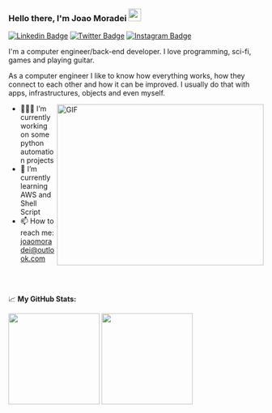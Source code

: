 ### Hello there, I'm Joao Moradei <img src="https://media.giphy.com/media/hvRJCLFzcasrR4ia7z/giphy.gif" width="25px">

[![Linkedin Badge](https://img.shields.io/badge/-LinkedIn-0e76a8?style=flat-square&logo=Linkedin&logoColor=white)](https://linkedin.com/in/joaomoradei)
[![Twitter Badge](https://img.shields.io/badge/-Twitter-00acee?style=flat-square&logo=Twitter&logoColor=white)](https://twitter.com/JohnMoradei)
[![Instagram Badge](https://img.shields.io/badge/-Instagram-e4405f?style=flat-square&logo=Instagram&logoColor=white)](https://instagram.com/johnmoradei)
<!--
[![Telegram Badge](https://img.shields.io/badge/-Telegram-0088cc?style=flat-square&logo=Telegram&logoColor=white)](https://t.me/GKassym)
-->

I'm a computer engineer/back-end developer. I love programming, sci-fi, games and playing guitar.

As a computer engineer I like to know how everything works, how they connect to each other and how it can be improved. I usually do that with apps, infrastructures, objects and even myself.

<img align="right" alt="GIF" src="https://c.tenor.com/2uyENRmiUt0AAAAC/coding.gif?raw=true" width="408" height="318" />

- 👨🏻‍💻 I’m currently working on some python automation projects
- 🚀 I’m currently learning AWS and Shell Script
- 📫 How to reach me: joaomoradei@outlook.com

</br>
</br>

📈 **My GitHub Stats:**

<p>
  <img height="180em" src="https://github-readme-stats.vercel.app/api?username=joaomoradei&show_icons=true&hide_border=true&&count_private=true&include_all_commits=true" />
  <img height="180em" src="https://github-readme-stats.vercel.app/api/top-langs/?username=joaomoradei&exclude_repo=KNN-Image-Classification&show_icons=true&hide_border=true&layout=compact&langs_count=8"/>
</p>

<!--
**joaomoradei/joaomoradei** is a ✨ _special_ ✨ repository because its `README.md` (this file) appears on your GitHub profile.

Here are some ideas to get you started:

- 🔭 I’m currently working on ...
- 🌱 I’m currently learning ...
- 👯 I’m looking to collaborate on ...
- 🤔 I’m looking for help with ...
- 💬 Ask me about ...
- 📫 How to reach me: ...
- 😄 Pronouns: ...
- ⚡ Fun fact: ...
-->
